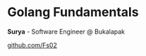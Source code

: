 <!-- classes: title -->

# Golang Fundamentals

**Surya** - Software Engineer @ Bukalapak

[github.com/Fs02](https://github.com/Fs02)
